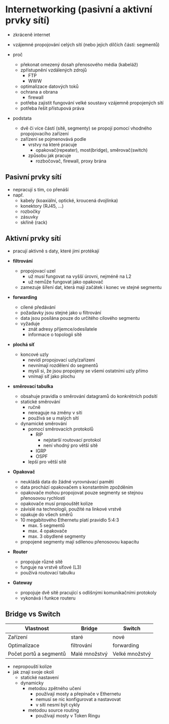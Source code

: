 # Internetworking (pasivní a aktivní prvky sítí)

- zkráceně internet
- vzájemné propojování celých sítí (nebo jejich dílčích částí: segmentů)
- proč

  - překonat omezený dosah přenosového média (kabeláž)
  - zpřístupnění vzdálených zdrojů
    - FTP
    - WWW
  - optimalizace datových toků
  - ochrana a obrana
    - firewall
  - potřeba zajistit fungování velké soustavy vzájemně propojených sítí
  - potřeba řešit přístupová práva

- podstata
  - dvě či více částí (sítě, segmenty) se propojí pomocí vhodného propojovacího zařízení
  - zařízení se pojmenovává podle
    - vrstvy na které pracuje
      - opakovač(repeater), most(bridge), směrovač(switch)
    - způsobu jak pracuje
      - rozbočovač, firewall, proxy brána

## Pasivní prvky sítí

- nepracují s tím, co přenáší
- např.
  - kabely (koaxiální, optické, kroucená dvojlinka)
  - konektory (RJ45, ...)
  - rozbočky
  - zásuvky
  - skříně (rack)

## Aktivní prvky sítí

- pracují aktivně s daty, které jimi protékají
- **filtrování**
  - propojovací uzel
    - už musí fungovat na vyšší úrovni, nejméně na L2
    - už nemůže fungovat jako opakovač
  - zamezuje šíření dat, která mají začátek i konec ve stejné segmentu
- **forwarding**
  - cílené předávání
  - požadavky jsou stejné jako u filtrování
  - data jsou posílána pouze do určitého cílového segmentu
  - vyžaduje
    - znát adresy příjemce/odesílatele
    - informace o topologii sítě
- **plochá síť**
  - koncové uzly
    - nevidí propojovací uzly/zařízení
    - nevnímají rozdělení do segmentů
    - myslí si, že jsou propojeny se všemi ostatními uzly přímo
    - vnímají síť jako plochu
- **směrovací tabulka**

  - obsahuje pravidla o směrování datagramů do konkrétních podsítí
  - statické směrování
    - ručně
    - nereaguje na změny v síti
    - používá se u malých sítí
  - dynamické směrování
    - pomocí směrovacích protokolů
      - RIP
        - nejstarší routovací protokol
        - není vhodný pro větší sítě
      - IGRP
      - OSPF
    - lepší pro větší sítě

- **Opakovač**

  - neukládá data do žádné vyrovnávací paměti
  - data prochází opakovačem s konstantním zpožděním
  - opakovače mohou propojovat pouze segmenty se stejnou přenosovou rychlostí
  - opakovače musí propouštět kolize
  - závislé na technologii, použité na linkové vrstvě
  - opakuje do všech směrů
  - 10 megabitového Ethernetu platí pravidlo 5:4:3
    - max. 5 segmentů
    - max. 4 opakovače
    - max. 3 obydlené segmenty
  - propojené segmenty mají sdílenou přenosovou kapacitu

- **Router**

  - propojuje různé sítě
  - funguje na vrstvě síťové (L3)
  - používá routovací tabulku

- **Gateway**
  - propojuje dvě sítě pracující s odlišnými komunikačními protokoly
  - vykonává i funkce routeru

## Bridge vs Switch

| Vlastnost              | Bridge        | Switch         |
| ---------------------- | ------------- | -------------- |
| Zařízení               | staré         | nové           |
| Optimalizace           | filtrování    | forwarding     |
| Počet portů a segmentů | Malé množstvý | Velké množstvý |

- nepropouští kolize
- jak znají svoje okolí
  - statické nastavení
  - dynamicky
    - metodou zpětného učení
      - používají mosty a přepínače v Ethernetu
      - nemusí se nic konfigurovat a nastavovat
      - v síti nesmí být cykly
    - metodou source routing
      - používají mosty v Token Ringu
